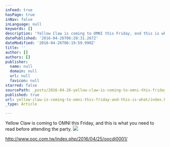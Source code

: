 ```yaml
---
inFeed: true
hasPage: true
inNav: false
inLanguage: null
keywords: []
description: 'Yellow Claw is coming to OMNI this Friday, and this is what you need to read before attending the party.'
datePublished: '2016-04-26T06:20:31.267Z'
dateModified: '2016-04-26T06:19:59.990Z'
title: ''
author: []
authors: []
publisher:
  name: null
  domain: null
  url: null
  favicon: null
starred: false
sourcePath: _posts/2016-04-26-yellow-claw-is-coming-to-omni-this-friday-and-this-is-what.md
published: true
url: yellow-claw-is-coming-to-omni-this-friday-and-this-is-what/index.html
_type: Article

---
```

Yellow Claw is coming to OMNI this Friday, and this is what you need to read before attending the party.
![](https://the-grid-user-content.s3-us-west-2.amazonaws.com/7fcfd1a5-6b73-45bc-830d-fe2391e0e67b.jpg)

http://www.ooc.com.tw/index.php/2016/04/25/oocdj0001/